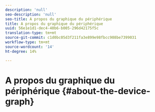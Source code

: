```yaml
---
description: 'null'
seo-description: 'null'
seo-title: A propos du graphique du périphérique
title: A propos du graphique du périphérique
uuid: 56e1e1d1-dec4-40b6-b005-296d42175f5c
translation-type: tm+mt
source-git-commit: c1d0bc05d3f211fa3e899e98fbcc908be7399031
workflow-type: tm+mt
source-wordcount: '14'
ht-degree: 14%

---
```



# A propos du graphique du périphérique {#about-the-device-graph}

